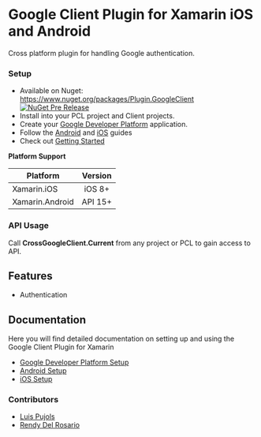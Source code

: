 # Google Client Plugin for Xamarin iOS and Android

Cross platform plugin for handling Google authentication.

### Setup
* Available on Nuget: https://www.nuget.org/packages/Plugin.GoogleClient
[![NuGet Pre Release](https://img.shields.io/nuget/vpre/Plugin.GoogleClient.svg?label=NuGet)](https://www.nuget.org/packages/Plugin.GoogleClient)
* Install into your PCL project and Client projects.
* Create your [Google Developer Platform](GoogleClient/docs/GoogleDeveloperPlatformSetup.md) application.
* Follow the [Android](GoogleClient/docs/AndroidSetup.md) and [iOS](GoogleClient/docs/iOSSetup.md) guides
* Check out [Getting Started](GoogleClient/docs/GettingStarted.md)

**Platform Support**

|Platform|Version|
| ------------------- | :------------------: |
|Xamarin.iOS|iOS 8+|
|Xamarin.Android|API 15+|

### API Usage

Call **CrossGoogleClient.Current** from any project or PCL to gain access to API.

## Features

- Authentication

## Documentation

Here you will find detailed documentation on setting up and using the Google Client Plugin for Xamarin

* [Google Developer Platform Setup](GoogleClient/docs/GoogleDeveloperPlatformSetup.md) 
* [Android Setup](GoogleClient/docs/AndroidSetup.md)
* [iOS Setup](GoogleClient/docs/iOSSetup.md)

### Contributors

* [Luis Pujols](https://github.com/pujolsluis)
* [Rendy Del Rosario](https://github.com/rdelrosario)